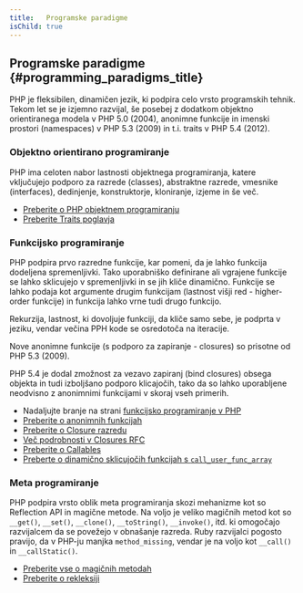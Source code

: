 ```yaml
---
title:   Programske paradigme
isChild: true
---
```


## Programske paradigme {#programming_paradigms_title}

PHP je fleksibilen, dinamičen jezik, ki podpira celo vrsto programskih tehnik. Tekom let se je izjemno razvijal, 
še posebej z dodatkom objektno orientiranega modela v PHP 5.0 (2004), anonimne funkcije in imenski prostori (namespaces) 
v PHP 5.3 (2009) in t.i. traits v PHP 5.4 (2012).

### Objektno orientirano programiranje

PHP ima celoten nabor lastnosti objektnega programiranja, katere vključujejo podporo za razrede (classes), abstraktne razrede, 
vmesnike (interfaces), dedinjenje, konstruktorje, kloniranje, izjeme in še več.

* [Preberite o PHP objektnem programiranju][oop]
* [Preberite Traits poglavja][traits]

### Funkcijsko programiranje

PHP podpira prvo razredne funkcije, kar pomeni, da je lahko funkcija dodeljena spremenljivki. Tako uporabniško definirane ali
vgrajene funkcije se lahko sklicujejo v spremenljivki in se jih kliče dinamično. Funkcije se lahko podaja kot argumente drugim
funkcijam (lastnost višji red - higher-order funkcije) in funkcija lahko vrne tudi drugo funkcijo.

Rekurzija, lastnost, ki dovoljuje funkciji, da kliče samo sebe, je podprta v jeziku, vendar večina PPH kode se osredotoča na
iteracije.

Nove anonimne funkcije (s podporo za zapiranje - closures) so prisotne od PHP 5.3 (2009).

PHP 5.4 je dodal zmožnost za vezavo zapiranj (bind closures) obsega objekta in tudi izboljšano podporo klicajočih, tako da
so lahko uporabljene neodvisno z anonimnimi funkcijami v skoraj vseh primerih.

* Nadaljujte branje na strani [funkcijsko programiranje v PHP](/pages/Functional-Programming.html)
* [Preberite o anonimnih funkcijah][anonymous-functions]
* [Preberite o Closure razredu][closure-class]
* [Več podrobnosti v Closures RFC][closures-rfc]
* [Preberite o Callables][callables]
* [Preberte o dinamično sklicujočih funkcijah s `call_user_func_array`][call-user-func-array]

### Meta programiranje

PHP podpira vrsto oblik meta programiranja skozi mehanizme kot so Reflection API in magične metode. Na voljo je veliko
magičnih metod kot so `__get()`, `__set()`, `__clone()`, `__toString()`, `__invoke()`, itd. ki omogočajo
razvijalcem da se povežejo v obnašanje razreda. Ruby razvijalci pogosto pravijo, da v PHP-ju manjka `method_missing`, vendar je na voljo
kot `__call()` in `__callStatic()`.

* [Preberite vse o magičnih metodah][magic-methods]
* [Preberite o rekleksiji][reflection]

[namespaces]: http://php.net/manual/en/language.namespaces.php
[overloading]: http://php.net/manual/en/language.oop5.overloading.php
[oop]: http://www.php.net/manual/en/language.oop5.php
[anonymous-functions]: http://www.php.net/manual/en/functions.anonymous.php
[closure-class]: http://php.net/manual/en/class.closure.php
[callables]: http://php.net/manual/en/language.types.callable.php
[magic-methods]: http://php.net/manual/en/language.oop5.magic.php
[reflection]: http://www.php.net/manual/en/intro.reflection.php
[traits]: http://www.php.net/traits
[call-user-func-array]: http://php.net/manual/en/function.call-user-func-array.php
[closures-rfc]: https://wiki.php.net/rfc/closures
